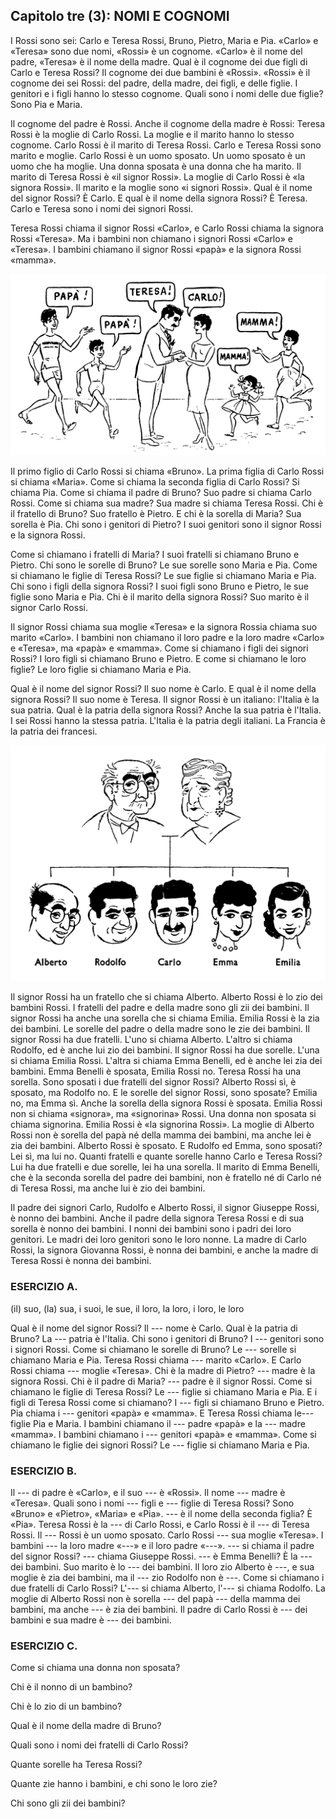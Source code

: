 ## Capitolo tre (3): NOMI E COGNOMI

I Rossi sono sei: Carlo e Teresa Rossi, Bruno, Pietro, Maria e Pia. «Carlo» e «Teresa» sono due nomi, «Rossi» è un cognome. «Carlo» è il nome del padre, «Teresa» è il nome della madre. Qual è il cognome dei due figli di Carlo e Teresa Rossi? Il cognome dei due bambini è «Rossi». «Rossi» è il cognome dei sei Rossi: del padre, della madre, dei figli, e delle figlie. I genitori e i figli hanno lo stesso cognome. Quali sono i nomi delle due figlie? Sono Pia e Maria.

Il cognome del padre è Rossi. Anche il cognome della madre è Rossi: Teresa Rossi è la moglie di Carlo Rossi. La moglie e il marito hanno lo stesso cognome. Carlo Rossi è il marito di Teresa Rossi. Carlo e Teresa Rossi sono marito e moglie. Carlo Rossi è un uomo sposato. Un uomo sposato è un uomo che ha moglie. Una donna sposata è una donna che ha marito. Il marito di Teresa Rossi è «il signor Rossi». La moglie di Carlo Rossi è «la signora Rossi». Il marito e la moglie sono «i signori Rossi». Qual è il nome del signor Rossi? È Carlo. E qual è il nome della signora Rossi? È Teresa. Carlo e Teresa sono i nomi dei signori Rossi.

Teresa Rossi chiama il signor Rossi «Carlo», e Carlo Rossi chiama la signora Rossi «Teresa». Ma i bambini non chiamano i signori Rossi «Carlo» e «Teresa». I bambini chiamano il signor Rossi «papà» e la signora Rossi «mamma».

![](../images/c3.1.png)

Il primo figlio di Carlo Rossi si chiama «Bruno». La prima figlia di Carlo Rossi si chiama «Maria». Come si chiama la seconda figlia di Carlo Rossi? Si chiama Pia. Come si chiama il padre di Bruno? Suo padre si chiama Carlo Rossi. Come si chiama sua madre? Sua madre si chiama Teresa Rossi. Chi è il fratello di Bruno? Suo fratello è Pietro. E chi è la sorella di Maria? Sua sorella è Pia. Chi sono i genitori di Pietro? I suoi genitori sono il signor Rossi e la signora Rossi.

Come si chiamano i fratelli di Maria? I suoi fratelli si chiamano Bruno e Pietro. Chi sono le sorelle di Bruno? Le sue sorelle sono Maria e Pia. Come si chiamano le figlie di Teresa Rossi? Le sue figlie si chiamano Maria e Pia. Chi sono i figli della signora Rossi? I suoi figli sono Bruno e Pietro, le sue figlie sono Maria e Pia. Chi è il marito della signora Rossi? Suo marito è il signor Carlo Rossi.

Il signor Rossi chiama sua moglie «Teresa» e la signora Rossia chiama suo marito «Carlo». I bambini non chiamano il loro padre e la loro madre «Carlo» e «Teresa», ma «papà» e «mamma». Come si chiamano i figli dei signori Rossi? I loro figli si chiamano Bruno e Pietro. E come si chiamano le loro figlie? Le loro figlie si chiamano Maria e Pia.

Qual è il nome del signor Rossi? Il suo nome è Carlo. E qual è il nome della signora Rossi? Il suo nome è Teresa. Il signor Rossi è un italiano: l'Italia è la sua patria. Qual è la patria della signora Rossi? Anche la sua patria è l'Italia. I sei Rossi hanno la stessa patria. L'Italia è la patria degli italiani. La Francia è la patria dei francesi.

![](../images/c3.2.png)

Il signor Rossi ha un fratello che si chiama Alberto. Alberto Rossi è lo zio dei bambini Rossi. I fratelli del padre e della madre sono gli zii dei bambini. Il signor Rossi ha anche una sorella che si chiama Emilia. Emilia Rossi è la zia dei bambini. Le sorelle del padre o della madre sono le zie dei bambini. Il signor Rossi ha due fratelli. L'uno si chiama Alberto. L'altro si chiama Rodolfo, ed è anche lui zio dei bambini. Il signor Rossi ha due sorelle. L'una si chiama Emilia Rossi. L'altra si chiama Emma Benelli, ed è anche lei zia dei bambini. Emma Benelli è sposata, Emilia Rossi no. Teresa Rossi ha una sorella. Sono sposati i due fratelli del signor Rossi? Alberto Rossi sì, è sposato, ma Rodolfo no. E le sorelle del signor Rossi, sono sposate? Emilia no, ma Emma sì. Anche la sorella della signora Rossi è sposata. Emilia Rossi non si chiama «signora», ma «signorina» Rossi. Una donna non sposata si chiama signorina. Emilia Rossi è «la signorina Rossi». La moglie di Alberto Rossi non è sorella del papà né della mamma dei bambini, ma anche lei è zia dei bambini. Alberto Rossi è sposato. E Rudolfo ed Emma, sono sposati? Lei sì, ma lui no. Quanti fratelli e quante sorelle hanno Carlo e Teresa Rossi? Lui ha due fratelli e due sorelle, lei ha una sorella. Il marito di Emma Benelli, che è la seconda sorella del padre dei bambini, non è fratello né di Carlo né di Teresa Rossi, ma anche lui è zio dei bambini.

Il padre dei signori Carlo, Rudolfo e Alberto Rossi, il signor Giuseppe Rossi, è nonno dei bambini. Anche il padre della signora Teresa Rossi e di sua sorella è nonno dei bambini. I nonni dei bambini sono i padri dei loro genitori. Le madri dei loro genitori sono le loro nonne. La madre di Carlo Rossi, la signora Giovanna Rossi, è nonna dei bambini, e anche la madre di Teresa Rossi è nonna dei bambini.



### ESERCIZIO A.

(il) suo, (la) sua, i suoi, le sue, il loro, la loro, i loro, le loro

Qual è il nome del signor Rossi? Il --- nome è Carlo. Qual è la patria di Bruno? La --- patria è l'Italia. Chi sono i genitori di Bruno? I --- genitori sono i signori Rossi. Come si chiamano le sorelle di Bruno? Le --- sorelle si chiamano Maria e Pia. Teresa Rossi chiama --- marito «Carlo». E Carlo Rossi chiama --- moglie «Teresa». Chi è la madre di Pietro? --- madre è la signora Rossi. Chi è il padre di Maria? --- padre è il signor Rossi. Come si chiamano le figlie di Teresa Rossi? Le --- figlie si chiamano Maria e Pia. E i figli di Teresa Rossi come si chiamano? I --- figli si chiamano Bruno e Pietro.  Pia chiama i --- genitori «papà» e «mamma». E Teresa Rossi chiama le--- figlie Pia e Maria. I bambini chiamano il --- padre «papà» e la --- madre «mamma». I bambini chiamano i --- genitori «papà» e «mamma». Come si chiamano le figlie dei signori Rossi? Le --- figlie si chiamano Maria e Pia.



### ESERCIZIO B.

Il --- di padre è «Carlo», e il suo --- è «Rossi». Il nome --- madre è «Teresa». Quali sono i nomi --- figli e --- figlie di Teresa Rossi? Sono «Bruno» e «Pietro», «Maria» e «Pia». --- è il nome della seconda figlia? È «Pia». Teresa Rossi è la --- di Carlo Rossi, e Carlo Rossi è il --- di Teresa Rossi. Il --- Rossi è un uomo sposato. Carlo Rossi --- sua moglie «Teresa». I bambini --- la loro madre «---» e il loro padre «---». --- si chiama il padre del signor Rossi? --- chiama Giuseppe Rossi. --- è Emma Benelli? È la --- dei bambini. Suo marito è lo --- dei bambini. Il loro zio Alberto è ---, e sua moglie è zia dei bambini, ma il --- zio Rodolfo non è ---. Come si chiamano i due fratelli di Carlo Rossi? L'--- si chiama Alberto, l'--- si chiama Rodolfo. La moglie di Alberto Rossi non è sorella --- del papà --- della mamma dei bambini, ma anche --- è zia dei bambini. Il padre di Carlo Rossi è --- dei bambini e sua madre è --- dei bambini.



### ESERCIZIO C.

Come si chiama una donna non sposata?

Chi è il nonno di un bambino?

Chi è lo zio di un bambino?

Qual è il nome della madre di Bruno?

Quali sono i nomi dei fratelli di Carlo Rossi?

Quante sorelle ha Teresa Rossi?

Quante zie hanno i bambini, e chi sono le loro zie?

Chi sono gli zii dei bambini?

<!---
Footnotes
-->

[^3.1]: sei = 6

[^3.2]: di + il = del

	di + la = della

[^3.3]: di + i = dei

	di + le = delle

[^3.4]: **il** cognome

	**lo st**esso cognome

[^3.5]: **qual** è...?

	**quali** sono...?

[^3.6]: che ha moglie = che ha una moglie

[^3.7]: che ha marito = che ha un marito

[^3.8]: chiam**a**

	chiam**ano**

[^3.9]: papà = padre

[^3.10]: mamma = madre

[^3.11]: il primo figlio si chiama Bruno = il nome del primo figlio è Bruno

[^3.12]: come si chiama...? = qual è il nome di...?

[^3.13]: **suo** padre : **il** padre **di Bruno**

[^3.14]: **sua** madre : **la** madre **di Bruno**

[^3.15]: **suo** fratello : **il** fratello **di Bruno**

[^3.16]: **sua** sorella : **la** sorella **di Maria**

[^3.17]: **i suoi** genitori : **i** genitori **di Pietro**

[^3.18]: **i suoi** fratelli : **i** fratelli **di Maria**

[^3.19]: **le sue** sorelle : **le** sorelle **di Bruno**

[^3.20]: **le sue** figlie : **le** figlie **di Teresa Rossi**

[^3.21]: **suo** figlio

	**i suoi** figli

[^3.22]: **sua** figlia

	**le sue** figlie

[^3.23]: **il loro** padre : **il** padre **dei bambini**

[^3.24]: **la loro** madre : **la** madre **dei bambini**

[^3.25]: **i loro** figli : **i** figli **dei signori** Rossi

[^3.26]: **le loro** figlie : **le** figlie **dei signori** Rossi

[^3.27]: suo, il suo

	sua, la sua

	suo marito, suo fratello, suo padre...

	sua moglie, sua sorella, sua madre...

	il suo nome, la sua patria...

[^3.28]:  di + gli = degli
<!--stackedit_data:
eyJoaXN0b3J5IjpbLTU1MDU3NDc2LDUwNTk0MTY3NSw1OTgzMT
E3MDVdfQ==
-->